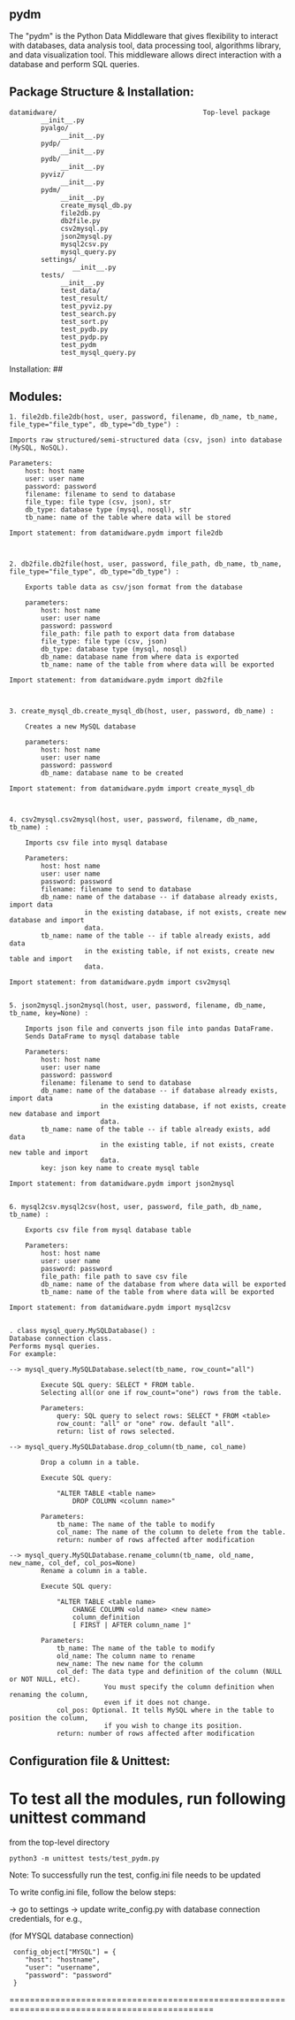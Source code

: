 pydm
----------------------------------------------------------------------------------------------------------
The "pydm" is the Python Data Middleware that gives flexibility to interact with
databases, data analysis tool, data processing tool, algorithms library, and data visualization tool.
This middleware allows direct interaction with a database and perform SQL queries.

Package Structure & Installation:
--------------------------------------------------------------------------------------------------------
    datamidware/                                     Top-level package
            __init__.py
            pyalgo/
                 __init__.py
            pydp/
                 __init__.py
            pydb/
                 __init__.py
            pyviz/
                 __init__.py
            pydm/
                 __init__.py
                 create_mysql_db.py
                 file2db.py
                 db2file.py
                 csv2mysql.py
                 json2mysql.py
                 mysql2csv.py
                 mysql_query.py
            settings/
                    __init__.py
            tests/
                 __init__.py
                 test_data/
                 test_result/
                 test_pyviz.py
                 test_search.py
                 test_sort.py
                 test_pydb.py
                 test_pydp.py
                 test_pydm
                 test_mysql_query.py

Installation:  ##



Modules:
---------------------------------------------------------------------------------------------------------
    1. file2db.file2db(host, user, password, filename, db_name, tb_name, file_type="file_type", db_type="db_type") :

    Imports raw structured/semi-structured data (csv, json) into database (MySQL, NoSQL).

    Parameters:
        host: host name
        user: user name
        password: password
        filename: filename to send to database
        file_type: file type (csv, json), str
        db_type: database type (mysql, nosql), str
        tb_name: name of the table where data will be stored

    Import statement: from datamidware.pydm import file2db



    2. db2file.db2file(host, user, password, file_path, db_name, tb_name, file_type="file_type", db_type="db_type") :

        Exports table data as csv/json format from the database

        parameters:
            host: host name
            user: user name
            password: password
            file_path: file path to export data from database
            file_type: file type (csv, json)
            db_type: database type (mysql, nosql)
            db_name: database name from where data is exported
            tb_name: name of the table from where data will be exported

    Import statement: from datamidware.pydm import db2file



    3. create_mysql_db.create_mysql_db(host, user, password, db_name) :

        Creates a new MySQL database

        parameters:
            host: host name
            user: user name
            password: password
            db_name: database name to be created

    Import statement: from datamidware.pydm import create_mysql_db



    4. csv2mysql.csv2mysql(host, user, password, filename, db_name, tb_name) :

        Imports csv file into mysql database

        Parameters:
            host: host name
            user: user name
            password: password
            filename: filename to send to database
            db_name: name of the database -- if database already exists, import data
                       in the existing database, if not exists, create new database and import
                       data.
            tb_name: name of the table -- if table already exists, add data
                       in the existing table, if not exists, create new table and import
                       data.

    Import statement: from datamidware.pydm import csv2mysql


    5. json2mysql.json2mysql(host, user, password, filename, db_name, tb_name, key=None) :

        Imports json file and converts json file into pandas DataFrame.
        Sends DataFrame to mysql database table

        Parameters:
            host: host name
            user: user name
            password: password
            filename: filename to send to database
            db_name: name of the database -- if database already exists, import data
                           in the existing database, if not exists, create new database and import
                           data.
            tb_name: name of the table -- if table already exists, add data
                           in the existing table, if not exists, create new table and import
                           data.
            key: json key name to create mysql table

    Import statement: from datamidware.pydm import json2mysql


    6. mysql2csv.mysql2csv(host, user, password, file_path, db_name, tb_name) :

        Exports csv file from mysql database table

        Parameters:
            host: host name
            user: user name
            password: password
            file_path: file path to save csv file
            db_name: name of the database from where data will be exported
            tb_name: name of the table from where data will be exported

    Import statement: from datamidware.pydm import mysql2csv


    . class mysql_query.MySQLDatabase() :
    Database connection class.
    Performs mysql queries.
    For example:

    --> mysql_query.MySQLDatabase.select(tb_name, row_count="all")

            Execute SQL query: SELECT * FROM table.
            Selecting all(or one if row_count="one") rows from the table.

            Parameters:
                query: SQL query to select rows: SELECT * FROM <table>
                row_count: "all" or "one" row. default "all".
                return: list of rows selected.

    --> mysql_query.MySQLDatabase.drop_column(tb_name, col_name)

            Drop a column in a table.

            Execute SQL query:

                "ALTER TABLE <table name>
                    DROP COLUMN <column name>"

            Parameters:
                tb_name: The name of the table to modify
                col_name: The name of the column to delete from the table.
                return: number of rows affected after modification

    --> mysql_query.MySQLDatabase.rename_column(tb_name, old_name, new_name, col_def, col_pos=None)
            Rename a column in a table.

            Execute SQL query:

                "ALTER TABLE <table name>
                    CHANGE COLUMN <old name> <new name>
                    column_definition
                    [ FIRST | AFTER column_name ]"

            Parameters:
                tb_name: The name of the table to modify
                old_name: The column name to rename
                new_name: The new name for the column
                col_def: The data type and definition of the column (NULL or NOT NULL, etc).
                            You must specify the column definition when renaming the column,
                            even if it does not change.
                col_pos: Optional. It tells MySQL where in the table to position the column,
                            if you wish to change its position.
                return: number of rows affected after modification



Configuration file & Unittest:
----------------------------------------------------------------------------------------------
 # To test all the modules, run following unittest command
 from the top-level directory

    python3 -m unittest tests/test_pydm.py

Note: To successfully run the test, config.ini file needs to be updated

To write config.ini file, follow the below steps:

-> go to settings
-> update write_config.py with database connection credentials, for e.g.,

(for MYSQL database connection)

     config_object["MYSQL"] = {
        "host": "hostname",
        "user": "username",
        "password": "password"
     }

==============================================================================================
